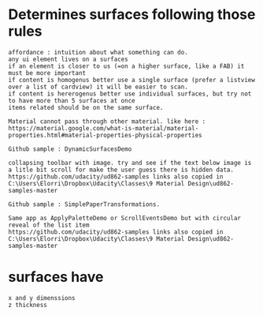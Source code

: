 # Determines surfaces following those rules

	affordance : intuition about what something can do.
	any ui element lives on a surfaces
	if an element is closer to us (=on a higher surface, like a FAB) it must be more important
	if content is homogenus better use a single surface (prefer a listview over a list of cardview) it will be easier to scan.
	if content is hererogenus better use individual surfaces, but try not to have more than 5 surfaces at once
	items related should be on the same surface.
	
	Material cannot pass through other material. like here : https://material.google.com/what-is-material/material-properties.html#material-properties-physical-properties
	
	Github sample : DynamicSurfacesDemo

	collapsing toolbar with image. try and see if the text below image is a litle bit scroll for make the user guess there is hidden data.
	https://github.com/udacity/ud862-samples links also copied in C:\Users\Elorri\Dropbox\Udacity\Classes\9 Material Design\ud862-samples-master
	
	Github sample : SimplePaperTransformations. 

	Same app as ApplyPaletteDemo or ScrollEventsDemo but with circular reveal of the list item
	https://github.com/udacity/ud862-samples links also copied in C:\Users\Elorri\Dropbox\Udacity\Classes\9 Material Design\ud862-samples-master
	
# surfaces have

	x and y dimenssions
	z thickness
	

	
	
	
